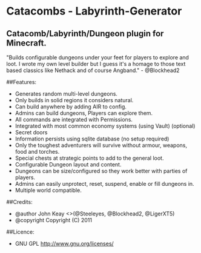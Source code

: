 # Catacombs - Labyrinth-Generator
## Catacomb/Labyrinth/Dungeon plugin for Minecraft.


"Builds configurable dungeons under your feet for players to explore and loot. I wrote my own level builder but I guess it's a homage to those text based classics like Nethack and of course Angband." - @Blockhead2


##Features:
- Generates random multi-level dungeons.
- Only builds in solid regions it considers natural. 
- Can build anywhere by adding AIR to config.
- Admins can build dungeons, Players can explore them.
- All commands are integrated with Permissions.
- Integrated with most common economy systems (using Vault) (optional)
- Secret doors
- Information persists using sqlite database (no setup required)
- Only the toughest adventurers will survive without armour, weapons, food and torches.
- Special chests at strategic points to add to the general loot.
- Configurable Dungeon layout and content.
- Dungeons can be size/configured so they work better with parties of players.
- Admins can easily unprotect, reset, suspend, enable or fill dungeons in.
- Multiple world compatible.

##Credits:
* @author John Keay  <>(@Steeleyes, @Blockhead2, @LigerXT5)
* @copyright Copyright (C) 2011

##Licence:
- GNU GPL <http://www.gnu.org/licenses/>

